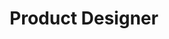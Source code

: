 ---
title: 'Product Designer'
greeting: 'Hi, my name is'
name: 'Aleksandr Anciutin'
introduction: 'Product designer, creating digital experiences through experimentation, sincerity, and a sense of curiosity.'
email: 'aleksandr.anciutin@gmail.com'
metaDesc: 'Product designer, creating digital experiences through experimentation, sincerity, and a sense of curiosity.'
metaTitle: 'Aleksandr Anciutin'
layout: 'layouts/home.html'
tag: 'index'
---